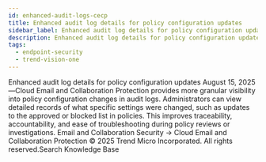 ```yaml
---
id: enhanced-audit-logs-cecp
title: Enhanced audit log details for policy configuration updates
sidebar_label: Enhanced audit log details for policy configuration updates
description: Enhanced audit log details for policy configuration updates
tags:
  - endpoint-security
  - trend-vision-one
---
```


 Enhanced audit log details for policy configuration updates August 15, 2025—Cloud Email and Collaboration Protection provides more granular visibility into policy configuration changes in audit logs. Administrators can view detailed records of what specific settings were changed, such as updates to the approved or blocked list in policies. This improves traceability, accountability, and ease of troubleshooting during policy reviews or investigations. Email and Collaboration Security → Cloud Email and Collaboration Protection © 2025 Trend Micro Incorporated. All rights reserved.Search Knowledge Base